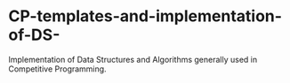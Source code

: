 # CP-templates-and-implementation-of-DS-
Implementation of Data Structures and Algorithms generally used in Competitive Programming.
